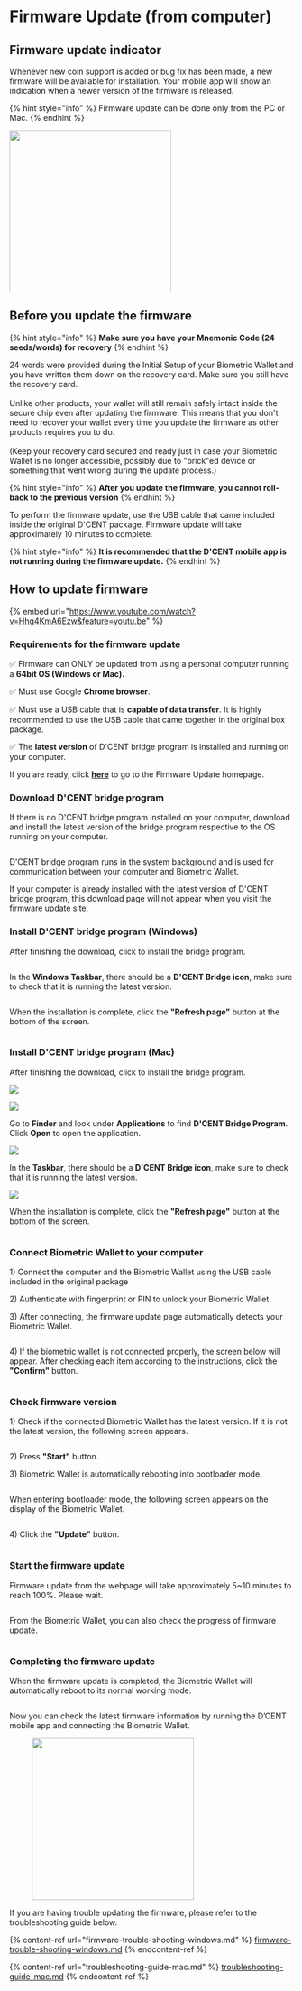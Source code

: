 # Firmware Update (from computer)

## Firmware update indicator

Whenever new coin support is added or bug fix has been made, a new firmware will be available for installation. Your mobile app will show an indication when a newer version of the firmware is released.

{% hint style="info" %}
Firmware update can be done only from the PC or Mac.
{% endhint %}

<div align="left">

<img src="../../.gitbook/assets/펌웨어eng.png" alt="" width="287">

</div>

## Before you update the firmware

{% hint style="info" %}
**Make sure you have your Mnemonic Code (24 seeds/words) for recovery**
{% endhint %}

24 words were provided during the Initial Setup of your Biometric Wallet and you have written them down on the recovery card. Make sure you still have the recovery card. \
\
Unlike other products, your wallet will still remain safely intact inside the secure chip even after updating the firmware. This means that you don't need to recover your wallet every time you update the firmware as other products requires you to do. \
\
(Keep your recovery card secured and ready just in case your Biometric Wallet is no longer accessible, possibly due to "brick"ed device or something that went wrong during the update process.)  &#x20;

{% hint style="info" %}
**After you update the firmware, you cannot roll-back to the previous version**
{% endhint %}

To perform the firmware update, use the USB cable that came included inside the original D'CENT package. Firmware update will take approximately 10 minutes to complete.&#x20;

{% hint style="info" %}
**It is recommended that the D'CENT mobile app is not running during the firmware update.**
{% endhint %}

## How to update firmware

{% embed url="https://www.youtube.com/watch?v=Hhq4KmA6Ezw&feature=youtu.be" %}

### Requirements for the firmware update

✅ Firmware can ONLY be updated from using a personal computer running a **64bit OS (Windows or Mac).**

✅ Must use Google **Chrome browser**.

✅ Must use a USB cable that is **capable of data transfer**. It is highly recommended to use the USB cable that came together in the original box package.

✅ The **latest version** of D'CENT bridge program is installed and running on your computer.

If you are ready, click [**here**](https://fwu.dcentwallet.com/) to go to the Firmware Update homepage.

### Download D'CENT bridge program

If there is no D'CENT bridge program installed on your computer, download and install the latest version of the bridge program respective to the OS running on your computer.

<div align="left">

<img src="../../.gitbook/assets/PC업데이트-eng01.png" alt="">

</div>

D'CENT bridge program runs in the system background and is used for communication between your computer and Biometric Wallet.

If your computer is already installed with the latest version of D'CENT bridge program, this download page will not appear when you visit the firmware update site.

### Install D'CENT bridge program (Windows)

After finishing the download, click to install the bridge program.

<div align="left">

<img src="../../.gitbook/assets/PC업데이트-eng02.png" alt="">

</div>

In the **Windows** **Taskbar**, there should be a **D'CENT Bridge icon**, make sure to check that it is running the latest version.

<div align="left">

<figure><img src="../../.gitbook/assets/PC업데이트-eng10.png" alt=""><figcaption></figcaption></figure>

</div>

When the installation is complete, click the **"Refresh page"** button at the bottom of the screen.

<div align="left">

<img src="../../.gitbook/assets/PC업데이트-eng03.png" alt="">

</div>

### Install D'CENT bridge program (Mac)

After finishing the download, click to install the bridge program.

![](../../.gitbook/assets/mac01.png)

![](../../.gitbook/assets/mac02.png)

Go to **Finder** and look under **Applications** to find **D'CENT Bridge Program**. Click **Open** to open the application.

![](../../.gitbook/assets/mac03.png)

In the **Taskbar**, there should be a **D'CENT Bridge icon**, make sure to check that it is running the latest version.

![](../../.gitbook/assets/mac04.png)

&#x20;When the installation is complete, click the **"Refresh page"** button at the bottom of the screen.

<div align="left">

<img src="../../.gitbook/assets/PC업데이트-eng03.png" alt="">

</div>

### Connect Biometric Wallet to your computer

1\) Connect the computer and the Biometric Wallet using the USB cable included in the original package

2\) Authenticate with fingerprint or PIN to unlock your Biometric Wallet

3\) After connecting, the firmware update page automatically detects your Biometric Wallet.

<div align="left">

<img src="../../.gitbook/assets/PC업데이트-eng04.png" alt="">

</div>

4\) If the biometric wallet is not connected properly, the screen below will appear. After checking each item according to the instructions, click the **"Confirm"** button.

<figure><img src="../../.gitbook/assets/PC업데이트-eng05.png" alt=""><figcaption></figcaption></figure>

### Check firmware version

1\) Check if the connected Biometric Wallet has the latest version. If it is not the latest version, the following screen appears.

<div align="left">

<img src="../../.gitbook/assets/PC업데이트-eng06.png" alt="">

</div>

2\) Press **"Start"** button.

3\) Biometric Wallet is automatically rebooting into bootloader mode.

<div align="left">

<img src="../../.gitbook/assets/PC업데이트-eng07.png" alt="">

</div>

When entering bootloader mode, the following screen appears on the display of the Biometric Wallet.

<div align="left">

<img src="../../.gitbook/assets/image (18).png" alt="">

</div>

4\) Click the **"Update"** button.

<figure><img src="../../.gitbook/assets/PC업데이트-eng08.png" alt=""><figcaption></figcaption></figure>

### Start the firmware update

Firmware update from the webpage will take approximately 5\~10 minutes to reach 100%. Please wait.&#x20;

<div align="left">

<img src="../../.gitbook/assets/PC업데이트-eng09.png" alt="">

</div>

From the Biometric Wallet, you can also check the progress of firmware update.

<div align="left">

<img src="../../.gitbook/assets/image (179).png" alt="">

</div>

### Completing the firmware update

When the firmware update is completed, the Biometric Wallet will automatically reboot to its normal working mode.&#x20;

<figure><img src="../../.gitbook/assets/PC업데이트-eng12.png" alt=""><figcaption></figcaption></figure>

Now you can check the latest firmware information by running the D’CENT mobile app and connecting the Biometric Wallet.

<div align="left">

<figure><img src="../../.gitbook/assets/PC업데이트-eng13.png" alt="" width="287"><figcaption></figcaption></figure>

</div>



If you are having trouble updating the firmware, please refer to the troubleshooting guide below.

{% content-ref url="firmware-trouble-shooting-windows.md" %}
[firmware-trouble-shooting-windows.md](firmware-trouble-shooting-windows.md)
{% endcontent-ref %}

{% content-ref url="troubleshooting-guide-mac.md" %}
[troubleshooting-guide-mac.md](troubleshooting-guide-mac.md)
{% endcontent-ref %}
